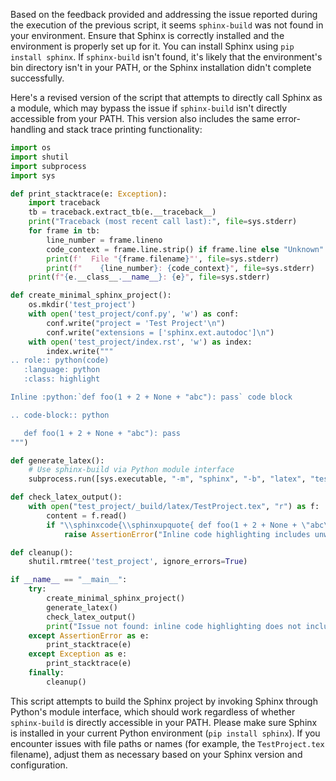 Based on the feedback provided and addressing the issue reported during the execution of the previous script, it seems `sphinx-build` was not found in your environment. Ensure that Sphinx is correctly installed and the environment is properly set up for it. You can install Sphinx using `pip install sphinx`. If `sphinx-build` isn't found, it's likely that the environment's bin directory isn't in your PATH, or the Sphinx installation didn't complete successfully.

Here's a revised version of the script that attempts to directly call Sphinx as a module, which may bypass the issue if `sphinx-build` isn't directly accessible from your PATH. This version also includes the same error-handling and stack trace printing functionality:

```python
import os
import shutil
import subprocess
import sys

def print_stacktrace(e: Exception):
    import traceback
    tb = traceback.extract_tb(e.__traceback__)
    print("Traceback (most recent call last):", file=sys.stderr)
    for frame in tb:
        line_number = frame.lineno
        code_context = frame.line.strip() if frame.line else "Unknown"
        print(f'  File "{frame.filename}"', file=sys.stderr)
        print(f"    {line_number}: {code_context}", file=sys.stderr)
    print(f"{e.__class__.__name__}: {e}", file=sys.stderr)

def create_minimal_sphinx_project():
    os.mkdir('test_project')
    with open('test_project/conf.py', 'w') as conf:
        conf.write("project = 'Test Project'\n")
        conf.write("extensions = ['sphinx.ext.autodoc']\n")
    with open('test_project/index.rst', 'w') as index:
        index.write("""
.. role:: python(code)
   :language: python
   :class: highlight

Inline :python:`def foo(1 + 2 + None + "abc"): pass` code block

.. code-block:: python

   def foo(1 + 2 + None + "abc"): pass
""")

def generate_latex():
    # Use sphinx-build via Python module interface
    subprocess.run([sys.executable, "-m", "sphinx", "-b", "latex", "test_project", "test_project/_build/latex"], check=True)

def check_latex_output():
    with open("test_project/_build/latex/TestProject.tex", "r") as f:  # Adjust the generated .tex file name if necessary
        content = f.read()
        if "\\sphinxcode{\\sphinxupquote{ def foo(1 + 2 + None + \"abc\"): pass }}" in content:
            raise AssertionError("Inline code highlighting includes unwanted whitespace.")

def cleanup():
    shutil.rmtree('test_project', ignore_errors=True)

if __name__ == "__main__":
    try:
        create_minimal_sphinx_project()
        generate_latex()
        check_latex_output()
        print("Issue not found: inline code highlighting does not include unwanted whitespace.")
    except AssertionError as e:
        print_stacktrace(e)
    except Exception as e:
        print_stacktrace(e)
    finally:
        cleanup()
```

This script attempts to build the Sphinx project by invoking Sphinx through Python's module interface, which should work regardless of whether `sphinx-build` is directly accessible in your PATH. Please make sure Sphinx is installed in your current Python environment (`pip install sphinx`). If you encounter issues with file paths or names (for example, the `TestProject.tex` filename), adjust them as necessary based on your Sphinx version and configuration.